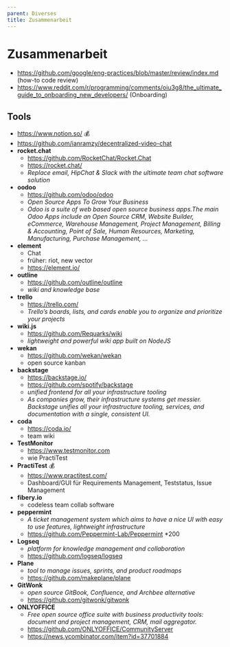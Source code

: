 ```yaml
---
parent: Diverses
title: Zusammenarbeit
---
```


# Zusammenarbeit
- <https://github.com/google/eng-practices/blob/master/review/index.md> (how-to code review)
- <https://www.reddit.com/r/programming/comments/oiu3g8/the_ultimate_guide_to_onboarding_new_developers/> (Onboarding)

## Tools
- <https://www.notion.so/> 💰
- <https://github.com/ianramzy/decentralized-video-chat>
- **rocket.chat**
  - <https://github.com/RocketChat/Rocket.Chat>
  - <https://rocket.chat/>
  - *Replace email, HipChat & Slack with the ultimate team chat software solution*
- **oodoo**
  - <https://github.com/odoo/odoo>
  - *Open Source Apps To Grow Your Business*
  - *Odoo is a suite of web based open source business apps.The main Odoo Apps include an Open Source CRM, Website Builder, eCommerce, Warehouse Management, Project Management, Billing & Accounting, Point of Sale, Human Resources, Marketing, Manufacturing, Purchase Management, ...*
- **element**
  - Chat
  - früher: riot, new vector
  - <https://element.io/>
- **outline**
  - <https://github.com/outline/outline>
  - *wiki and knowledge base*
- **trello**
  - <https://trello.com/>
  - *Trello’s boards, lists, and cards enable you to organize and prioritize your projects*
- **wiki.js**
  - <https://github.com/Requarks/wiki>
  - *lightweight and powerful wiki app built on NodeJS*
- **wekan**
  - <https://github.com/wekan/wekan>
  - open source kanban
- **backstage**
  - <https://backstage.io/>
  - <https://github.com/spotify/backstage>
  - *unified frontend for all your infrastructure tooling*
  - *As companies grow, their infrastructure systems get messier. Backstage unifies all your infrastructure tooling, services, and documentation with a single, consistent UI.*
- **coda**
  - <https://coda.io/>
  - team wiki
- **TestMonitor**
  - <https://www.testmonitor.com>
  - wie PractiTest
- **PractiTest** 💰
  - <https://www.practitest.com/>
  - Dashboard/GUI für Requirements Management, Teststatus, Issue Management
- **fibery.io**
  - codeless team collab software
- **peppermint**
  - *A ticket management system which aims to have a nice UI with easy to use features, lightweight infrastructure*
  - <https://github.com/Peppermint-Lab/Peppermint> *200
- **Logseq**
  - *platform for knowledge management and collaboration*
  - <https://github.com/logseq/logseq>
- **Plane**
  - *tool to manage issues, sprints, and product roadmaps*
  - <https://github.com/makeplane/plane>
- **GitWonk**
  - *open source GitBook, Confluence, and Archbee alternative* 
  - <https://github.com/gitwonk/gitwonk>
- **ONLYOFFICE**
  - *Free open source office suite with business productivity tools: document and project management, CRM, mail aggregator.* 
  - <https://github.com/ONLYOFFICE/CommunityServer>
  - <https://news.ycombinator.com/item?id=37701884>

